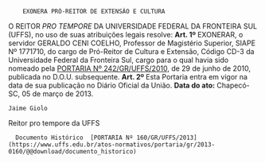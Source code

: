         EXONERA PRÓ-REITOR DE EXTENSÃO E CULTURA  

 O REITOR *PRO TEMPORE*  DA UNIVERSIDADE FEDERAL DA FRONTEIRA SUL (UFFS), no uso de suas atribuições legais resolve:   **Art. 1º**  EXONERAR, o servidor GERALDO CENI COELHO, Professor de Magistério Superior, SIAPE Nº 1771710, do cargo de Pró-Reitor de Cultura e Extensão, Código CD-3 da Universidade Federal da Fronteira Sul, cargo para o qual havia sido nomeado pela [PORTARIA Nº 242/GR/UFFS/2010](https://www.uffs.edu.br/atos-normativos/portaria/gr/2010-0242), de 29 de junho de 2010, publicada no D.O.U. subsequente.   **Art. 2º**  Esta Portaria entra em vigor na data de sua publicação no Diário Oficial da União.        **Data do ato:** Chapecó-SC, 05 de março de 2013.   
 

    Jaime Giolo   
 Reitor pro tempore da UFFS 

      Documento Histórico  [PORTARIA Nº 160/GR/UFFS/2013](https://www.uffs.edu.br/atos-normativos/portaria/gr/2013-0160/@@download/documento_historico)     
      